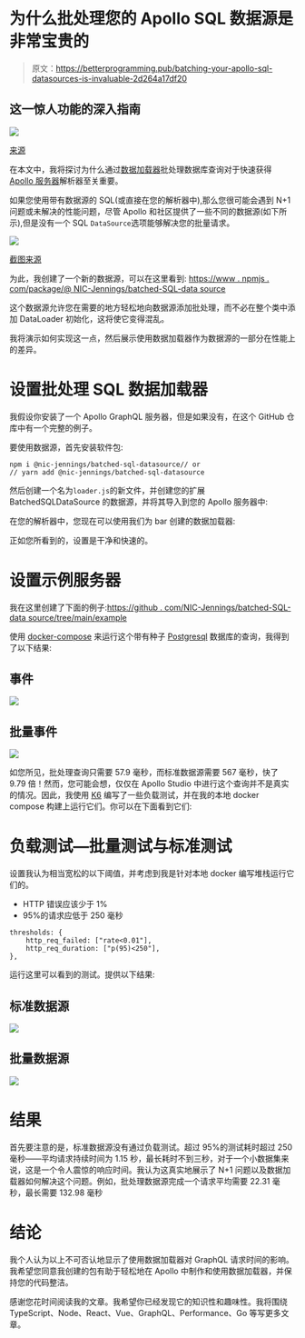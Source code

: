 # 为什么批处理您的 Apollo SQL 数据源是非常宝贵的

> 原文：<https://betterprogramming.pub/batching-your-apollo-sql-datasources-is-invaluable-2d264a17df20>

## 这一惊人功能的深入指南

![](img/bc873cd3cc8f58fc5c200c39a549b52c.png)

[来源](https://unsplash.com/photos/6sAl6aQ4OWI)

在本文中，我将探讨为什么通过[数据加载器](https://github.com/graphql/dataloader)批处理数据库查询对于快速获得 [Apollo 服务器](https://www.apollographql.com)解析器至关重要。

如果您使用带有数据源的 SQL(或直接在您的解析器中),那么您很可能会遇到 N+1 问题或未解决的性能问题，尽管 Apollo 和社区提供了一些不同的数据源(如下所示),但是没有一个 SQL `DataSource`选项能够解决您的批量请求。

![](img/acca1f3e49a377d02d0e2b4f47f2d252.png)

[截图来源](https://www.apollographql.com/docs/apollo-server/data/data-sources/)

为此，我创建了一个新的数据源，可以在这里看到:
[https://www . npmjs . com/package/@ NIC-Jennings/batched-SQL-data source](https://www.npmjs.com/package/@nic-jennings/batched-sql-datasource)

这个数据源允许您在需要的地方轻松地向数据源添加批处理，而不必在整个类中添加 DataLoader 初始化，这将使它变得混乱。

我将演示如何实现这一点，然后展示使用数据加载器作为数据源的一部分在性能上的差异。

# 设置批处理 SQL 数据加载器

我假设你安装了一个 Apollo GraphQL 服务器，但是如果没有，在这个 GitHub 仓库中有一个完整的例子。

要使用数据源，首先安装软件包:

```
npm i @nic-jennings/batched-sql-datasource// or 
// yarn add @nic-jennings/batched-sql-datasource
```

然后创建一个名为`loader.js`的新文件，并创建您的扩展 BatchedSQLDataSource 的数据源，并将其导入到您的 Apollo 服务器中:

在您的解析器中，您现在可以使用我们为 bar 创建的数据加载器:

正如您所看到的，设置是干净和快速的。

# 设置示例服务器

我在这里创建了下面的例子:[https://github . com/NIC-Jennings/batched-SQL-data source/tree/main/example](https://github.com/nic-jennings/batched-sql-datasource/tree/main/example)

使用 [docker-compose](https://docs.docker.com/compose/) 来运行这个带有种子 [Postgresql](https://www.postgresql.org/) 数据库的查询，我得到了以下结果:

## 事件

![](img/44c46c626c17d1fb725d9e1345c2f943.png)

## 批量事件

![](img/309ccf121e68e2409ade809c249c0514.png)

如您所见，批处理查询只需要 57.9 毫秒，而标准数据源需要 567 毫秒，快了 9.79 倍！然而，您可能会想，仅仅在 Apollo Studio 中进行这个查询并不是真实的情况。因此，我使用 [K6](https://k6.io/) 编写了一些负载测试，并在我的本地 docker compose 构建上运行它们。你可以在下面看到它们:

# 负载测试—批量测试与标准测试

设置我认为相当宽松的以下阈值，并考虑到我是针对本地 docker 编写堆栈运行它们的。

*   HTTP 错误应该少于 1%
*   95%的请求应低于 250 毫秒

```
thresholds: {
    http_req_failed: ["rate<0.01"], 
    http_req_duration: ["p(95)<250"], 
},
```

运行这里可以看到的测试。提供以下结果:

## 标准数据源

![](img/c3d78e3e2d2fd18293efe64bb9e069e6.png)

## 批量数据源

![](img/3630112ff8adb1ac3d1947a4b84dfa2e.png)

# 结果

首先要注意的是，标准数据源没有通过负载测试。超过 95%的测试耗时超过 250 毫秒——平均请求持续时间为 1.15 秒，最长耗时不到三秒，对于一个小数据集来说，这是一个令人震惊的响应时间。我认为这真实地展示了 N+1 问题以及数据加载器如何解决这个问题。例如，批处理数据源完成一个请求平均需要 22.31 毫秒，最长需要 132.98 毫秒

# 结论

我个人认为以上不可否认地显示了使用数据加载器对 GraphQL 请求时间的影响。我希望您同意我创建的包有助于轻松地在 Apollo 中制作和使用数据加载器，并保持您的代码整洁。

感谢您花时间阅读我的文章。我希望你已经发现它的知识性和趣味性。我将围绕 TypeScript、Node、React、Vue、GraphQL、Performance、Go 等写更多文章。